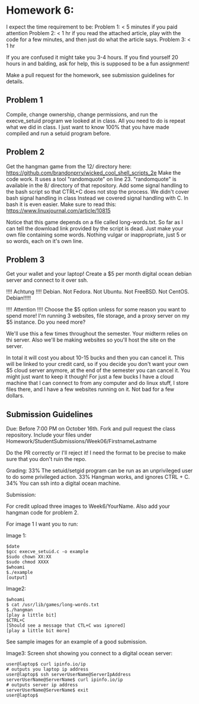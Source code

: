 # Homework 6:

I expect the time requirement to be:
Problem 1: < 5 minutes if you paid attention
Problem 2: < 1 hr if you read the attached article, play with the code for a few minutes, and then just do what the article says.
Problem 3: < 1 hr

If you are confused it might take you 3-4 hours. If you find yourself 20 hours in and balding, ask for help, this is supposed to be a fun assignment! 

Make a pull request for the homework, see submission guidelines for details. 

## Problem 1
Compile, change ownership, change permissions, and run the execve_setuid program we looked at in class. All you need to do is repeat what we did in class. I just want to know 100% that you have made compiled and run a setuid program before. 
 
## Problem 2
Get the hangman game from the 12/ directory here: https://github.com/brandonprry/wicked_cool_shell_scripts_2e
Make the code work. It uses a tool "randomquote" on line 23. "randomquote" is available in the 8/ directory of that 
repository.
Add some signal handling to the bash script so that CTRL+C does not stop the process. 
We didn't cover bash signal handling in class Instead we covered signal handling with C. In bash it is even easier. Make 
sure to read this: https://www.linuxjournal.com/article/10815

Notice that this game depends on a file called long-words.txt. So far as I can tell the download link provided by the script
is dead. Just make your own file containing some words. Nothing vulgar or inappropriate, just 5 or so words, each on it's own
line.

## Problem 3
Get your wallet and your laptop! Create a $5 per month digital ocean debian server and connect to it over ssh.

!!!! Achtung !!!!
Debian. Not Fedora. Not Ubuntu. Not FreeBSD. Not CentOS. Debian!!!!!

!!!! Attention !!!!
Choose the $5 option unless for some reason you want to spend more! I'm running 3 websites, file storage, and a proxy server on my $5 instance. Do you need more?

We'll use this a few times throughout the semester. Your midterm relies on thi server. Also we'll be making websites so you'll host the site on the server.

In total it will cost you about 10-15 bucks and then you can cancel it. This will be linked to your credit card, so if you decide you don't want your own $5 cloud server anymore, at the end of the semester you can cancel it. You might just want to keep it though! For just a few bucks I have a cloud machine that I can connect to from any computer and do linux stuff, I store files there, and I have a few websites running on it. Not bad for a few dollars.

## Submission Guidelines
Due: Before 7:00 PM on October 16th. Fork and pull request the class repository. 
Include your files under Homework/StudentSubmissions/Week06/FirstnameLastname

Do the PR correctly or I'll reject it! I need the format to be precise to make sure that you don't ruin the repo.

Grading:
33% The setuid/setgid program can be run as an unprivileged user to do some privileged action.
33% Hangman works, and ignores CTRL + C.
34% You can ssh into a digital ocean machine.

Submission:

For credit upload three images to  Week6/YourName. Also add your hangman code for problem 2.

For image 1 I want you to run:

Image 1:
```
$date
$gcc execve_setuid.c -o example
$sudo chown XX:XX
$sudo chmod XXXX
$whoami
$./example
[output]
```

Image2:
```
$whoami
$ cat /usr/lib/games/long-words.txt
$./hangman
[play a little bit]
$CTRL+C
[Should see a message that CTL+C was ignored]
[play a little bit more]
```

See sample images for an example of a good submission.

Image3:
Screen shot showing you connect to a digital ocean server:

```
user@laptop$ curl ipinfo.io/ip
# outputs you laptop ip address
user@laptop$ ssh serverUserName@ServerIpAddress
serverUserName@ServerName$ curl ipinfo.io/ip
# outputs server ip address
serverUserName@ServerName$ exit
user@laptop$
```
